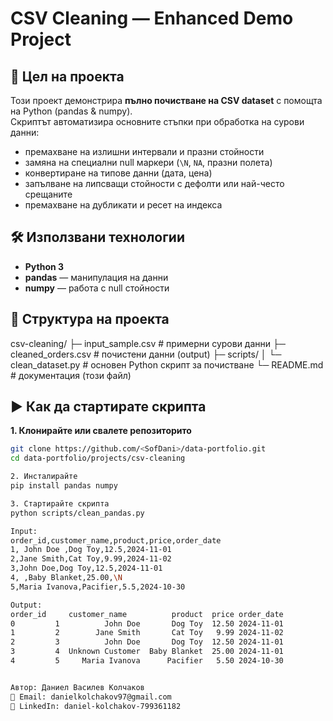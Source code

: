 # CSV Cleaning — Enhanced Demo Project

## 🎯 Цел на проекта
Този проект демонстрира **пълно почистване на CSV dataset** с помощта на Python (pandas & numpy).  
Скриптът автоматизира основните стъпки при обработка на сурови данни:  
- премахване на излишни интервали и празни стойности  
- замяна на специални null маркери (`\N`, `NA`, празни полета)  
- конвертиране на типове данни (дата, цена)  
- запълване на липсващи стойности с дефолти или най-често срещаните  
- премахване на дубликати и ресет на индекса  

## 🛠 Използвани технологии
- **Python 3**  
- **pandas** — манипулация на данни  
- **numpy** — работа с null стойности  

## 📂 Структура на проекта
csv-cleaning/
├─ input_sample.csv # примерни сурови данни
├─ cleaned_orders.csv # почистени данни (output)
├─ scripts/
│ └─ clean_dataset.py # основен Python скрипт за почистване
└─ README.md # документация (този файл)


## ▶️ Как да стартирате скрипта

**1. Клонирайте или свалете репозиторито**
```bash
git clone https://github.com/<SofDani>/data-portfolio.git
cd data-portfolio/projects/csv-cleaning

2. Инсталирайте
pip install pandas numpy

3. Стартирайте скрипта
python scripts/clean_pandas.py

Input:
order_id,customer_name,product,price,order_date
1, John Doe ,Dog Toy,12.5,2024-11-01
2,Jane Smith,Cat Toy,9.99,2024-11-02
3,John Doe,Dog Toy,12.5,2024-11-01
4, ,Baby Blanket,25.00,\N
5,Maria Ivanova,Pacifier,5.5,2024-10-30

Output:
order_id     customer_name          product  price order_date
0         1          John Doe       Dog Toy  12.50 2024-11-01
1         2        Jane Smith       Cat Toy   9.99 2024-11-02
2         3          John Doe       Dog Toy  12.50 2024-11-01
3         4  Unknown Customer  Baby Blanket  25.00 2024-11-01
4         5     Maria Ivanova      Pacifier   5.50 2024-10-30


Автор: Даниел Василев Колчаков
📧 Email: danielkolchakov97@gmail.com
🔗 LinkedIn: daniel-kolchakov-799361182